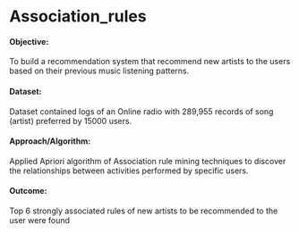 # Association_rules
#### Objective: 
To build a recommendation system that recommend new artists to the users based on their previous music listening patterns.

#### Dataset: 
Dataset contained logs of an Online radio with 289,955 records of song (artist) preferred by 15000 users.  

#### Approach/Algorithm: 
Applied Apriori algorithm of Association rule mining techniques to discover the relationships between activities performed by specific users. 

#### Outcome: 
Top 6 strongly associated rules of new artists to be recommended to the user were found
